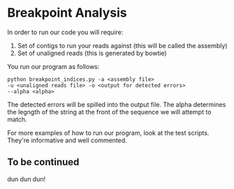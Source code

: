 Breakpoint Analysis
===

In order to run our code you will require:

1. Set of contigs to run your reads against (this will be called the assembly)
2. Set of unaligned reads (this is generated by bowtie)


You run our program as follows:

    python breakpoint_indices.py -a <assembly file> 
    -u <unaligned reads file> -o <output for detected errors> 
    --alpha <alpha>
    
The detected errors will be spilled into the output file. The alpha determines the legngth of the string at the front of the sequence we will attempt to match.

For more examples of how to run our program, look at the test scripts. They're informative and well commented. 

To be continued
---
dun dun dun!